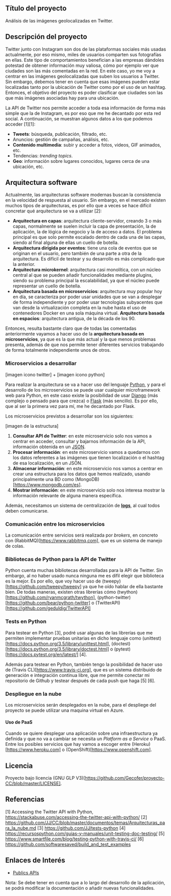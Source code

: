 ## Título del proyecto

Análisis de las imágenes geolocalizadas en Twitter.

## Descripción del proyecto

Twitter junto con Instagram son dos de las plataformas sociales más usadas actualmente, por eso mismo, miles de usuarios comparten sus fotografías en ellas. Este tipo de comportamientos benefician a las empresas dándoles potestad de obtener información muy valiosa, cómo por ejemplo ver que ciudades son las más comentadas en la red. En este caso, yo me voy a centrar en las imágenes geolocalizadas que suben los usuarios a Twitter. Sin embargo, debemos tener en cuenta que esas imágenes pueden estar localizadas tanto por la ubicación de Twitter como por el uso de un hashtag. Entonces, el objetivo del proyecto es poder clasificar que ciudades son las que más imágenes asociadas hay para una ubicación.

La API de Twitter nos permite acceder a toda esa información de forma más simple que la de Instagram, es por eso que me he decantado por esta red social. A continuación, se muestran algunos datos a los que podemos acceder [1][1]:

- __Tweets__: búsqueda, publicación, filtrado, etc.
- Anuncios: gestión de campañas, análisis, etc.
- __Contenido multimedia__: subir y acceder a fotos, videos, GIF animados, etc.
- Tendencias: _trending topics_.
- __Geo__: información sobre lugares conocidos, lugares cerca de una ubicación, etc.

## Arquitectura software

Actualmente, las arquitecturas software modernas buscan la consistencia en la velocidad de respuesta al usuario. Sin embargo, en el mercado existen muchos tipos de arquitecturas, es por ello que a veces se hace difícil concretar qué arquitectura se va a utilizar [2]:

- __Arquitectura en capas__: arquitectura cliente-servidor, creando 3 o más capas, normalmente se suelen incluir la capa de presentación, la de aplicación, la de lógica de negocio y la de acceso a datos. El problema principal es que solo permite escalado dentro de cada una de las capas, siendo al final alguna de ellas un cuello de botella.
- __Arquitectura dirigida por eventos__: tiene una cola de eventos que se originan en el usuario, pero también de una parte a otra de la arquitectura. Es difícil de testear y su desarrollo es más complicado que la anterior.
- __Arquitectura microkernel__: arquitectura casi monolítica, con un núcleo central al que se pueden añadir funcionalidades mediante plugins, siendo su problema principal la escalabilidad, ya que el núcleo puede representar un cuello de botella.
- __Arquitectura basada en microservicios__: arquitectura muy popular hoy en día, se caracteriza por poder usar unidades que se van a desplegar de forma independiente y por poder usar tecnologías subyacentes que van desde la virtualización completa en la nube hasta el uso de contenedores Docker en una sola máquina virtual.
__Arquitectura basada en espacios__: arquitectura antigua, de la década de los 90.

Entonces, resulta bastante claro que de todas las comentadas anteriormente vayamos a hacer uso de la __arquitectura basada en microservicios__, ya que es la que más actual y la que menos problemas presenta, además de que nos permite tener diferentes servicios trabajando de forma totalmente independiente unos de otros.

### Microservicios a desarrollar

[imagen icono twitter] + [imagen icono python]

Para realizar la arquitectura se va a hacer uso del lenguaje [Python](https://www.python.org), y para el desarrollo de los microservicios se puede usar cualquier microframework web para Python, en este caso existe la posibilidad de usar [Django](https://www.djangoproject.com) (más complejo o pensado para  que crezca) o [Flask](http://flask.pocoo.org) (más sencillo). Es por ello, que al ser la primera vez para mí, me he decantado por Flask.

Los microservicios previstos a desarrollar son los siguientes:

[imagen de la estructura]

1. __Consultar API de Twitter__: en este microservicio solo nos vamos a centrar en acceder, consultar y bajarnos información de la API, información obtenida en un [JSON](https://www.json.org).
2. __Procesar información__: en este microservicio vamos a quedarnos con los datos referentes a las imágenes que tienen localización o el hashtag de esa localización, en un JSON.
3. __Almacenar información__: en este microservicio nos vamos a centrar en crear una estructura para los datos que hemos realizado, usando principalmente una BD como (MongoDB)[https://www.mongodb.com/es].
4. __Mostrar información__: en este microservicio solo nos interesa mostrar la información relevante de alguna manera específica.

Además, necesitamos un sistema de centralización de [__logs__](https://www.elastic.co/products/logstash), al cual todos deben comunicarse.

### Comunicación entre los microservicios

La comunicación entre servicios será realizada por _brokers_, en concreto con (RabbitMQ)[https://www.rabbitmq.com], que es un sistema de manejo de colas.

### Bibliotecas de Python para la API de Twitter

Python cuenta muchas bibliotecas desarrolladas para la API de Twitter. Sin embargo, al no haber usado nunca ninguna me es dífil elegir que biblioteca es la mejor. Es por ello, que voy hacer uso de (tweepy)[https://github.com/tweepy/tweepy] ya que he oído hablar de ella bastante bien. De todas maneras, existen otras librerías cómo (twython)[https://github.com/ryanmcgrath/twython], (python-twitter)[https://github.com/bear/python-twitter] o (TwitterAPI)[https://github.com/geduldig/TwitterAPI]

### Tests en Python

Para testear en Python [3], podré usar algunas de las librerías que me permiten implementar pruebas unitarias en dicho lenguaje como (unittest)[https://docs.python.org/3.5/library/unittest.html], (doctest)[https://docs.python.org/3.5/library/doctest.html] o (pytest)[https://docs.pytest.org/en/latest/] [4].

Además para testear en Python, también tengo la posibilidad de hacer uso de (Travis CL)[https://www.travis-ci.org], que es un sistema distribuido de generación e integración continua libre, que me permite conectar mi repositorio de Github y testear después de cada push que haga [5] [6].

### Despliegue en la nube

Los microservicios serán desplegados en la nube, para el despliege del proyecto se puede utilizar una maquina virtual en Azure.

#### Uso de PaaS

Cuando se quiere desplegar una aplicación sobre una infraestructura ya definida y que no va a cambiar se necesita un _Platform as a Service_ o PaaS. Entre los posibles servicios que hay vamos a escoger entre (Heroku)[https://www.heroku.com] o (OpenShift)[https://www.openshift.com].

## Licencia

Proyecto bajo licencia (GNU GLP V3)[https://github.com/Gecofer/proyecto-CC/blob/master/LICENSE].

## Referencias

[1] Accessing the Twitter API with Python, https://stackabuse.com/accessing-the-twitter-api-with-python/
[2] https://github.com/JJ/CC/blob/master/documentos/temas/Arquitecturas_para_la_nube.md
[3] https://github.com/JJ/tests-python
[4] https://recursospython.com/guias-y-manuales/unit-testing-doc-testing/
[5] https://www.smartfile.com/blog/testing-python-with-travis-ci/
[6] https://github.com/softwaresaved/build_and_test_examples

## Enlaces de Interés

- [Publics APIs](https://github.com/toddmotto/public-apis#books)


Nota: Se debe tener en cuenta que a lo largo del desarrollo de la aplicación, se podrá modificar la documentación o añadir nuevas funcionalidades.
